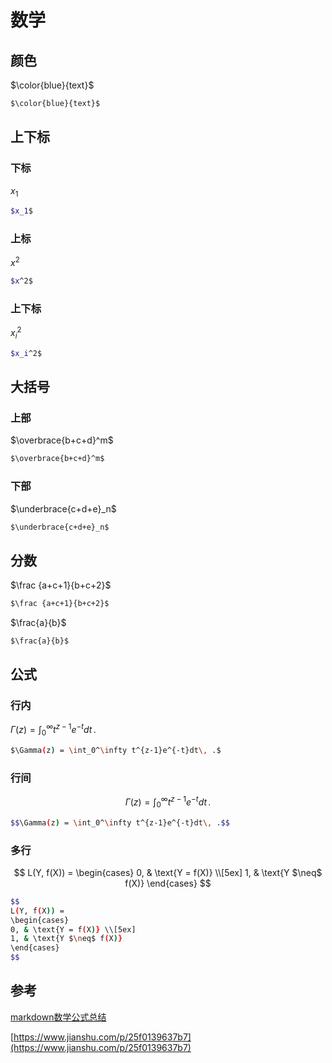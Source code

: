# 数学


## 颜色


$\color{blue}{text}$

```sh
$\color{blue}{text}$
```


## 上下标


### 下标

$x_1$

```sh
$x_1$
```


### 上标

$x^2$

```sh
$x^2$
```


### 上下标

$x_i^2$

```sh
$x_i^2$
```



## 大括号


### 上部

$\overbrace{b+c+d}^m$

```sh
$\overbrace{b+c+d}^m$
```


### 下部

$\underbrace{c+d+e}_n$

```sh
$\underbrace{c+d+e}_n$
```



## 分数


$\frac {a+c+1}{b+c+2}$

```sh
$\frac {a+c+1}{b+c+2}$
```


$\frac{a}{b}$

```sh
$\frac{a}{b}$
```


## 公式


### 行内

$\Gamma(z) = \int_0^\infty t^{z-1}e^{-t}dt\, .$

```sh
$\Gamma(z) = \int_0^\infty t^{z-1}e^{-t}dt\, .$
```


### 行间

$$\Gamma(z) = \int_0^\infty t^{z-1}e^{-t}dt\, .$$

```sh
$$\Gamma(z) = \int_0^\infty t^{z-1}e^{-t}dt\, .$$
```


### 多行

$$
L(Y, f(X)) =
\begin{cases}
0, & \text{Y = f(X)} \\[5ex]
1, & \text{Y $\neq$ f(X)}
\end{cases}
$$

```sh
$$
L(Y, f(X)) =
\begin{cases}
0, & \text{Y = f(X)} \\[5ex]
1, & \text{Y $\neq$ f(X)}
\end{cases}
$$
```


## 参考

[markdown数学公式总结](https://zhuanlan.zhihu.com/p/357093758)

[https://www.jianshu.com/p/25f0139637b7](https://www.jianshu.com/p/25f0139637b7)